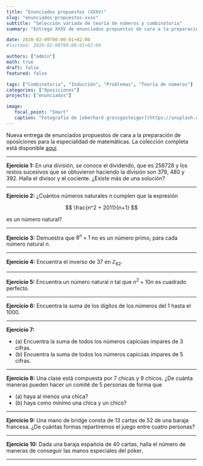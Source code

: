 ```yaml
---
title: "Enunciados propuestos (XXXV)"
slug: "enunciados-propuestos-xxxv"
subtitle: "Selección variada de teoría de números y combinatoria"
summary: "Entrega XXXV de enunciados propuestos de cara a la preparación de oposiciones en la especialidad de matemáticas."

date: 2020-02-09T00:00:01+02:00
#lastmod: 2020-02-09T00:00:01+02:00

authors: ["admin"]
math: true
draft: false
featured: false

tags: ["Combinatoria", "Inducción", "Problemas", "Teoría de números"]
categories: ["Oposiciones"]
projects: ["enunciados"]

image:
   focal_point: "Smart"
   caption: "Fotografía de [eberhard grossgasteiger](https://unsplash.com/@eberhardgross), disponible en [Unsplash](https://unsplash.com/photos/hQDx2S3aRLU)."
---
```


Nueva entrega de enunciados propuestos de cara a la preparación de oposiciones para la especialidad de matemáticas. La colección completa está disponible [aquí](/courses/enunciados/).

---

**Ejercicio 1:** En una división, se conoce el dividendo, que es $258728$ y los restos sucesivos que se obtuvieron haciendo la división son $379$, $480$ y $392$. Halla el divisor y el cociente. ¿Existe más de una solución?

---

**Ejercicio 2:** ¿Cuántos números naturales $n$ cumplen que la expresión 

$$
\frac{n^2 + 2011}{n+1}
$$ 

es un número natural?

---

**Ejercicio 3:** Demuestra que $8^n + 1$ no es un número primo, para cada número natural $n$.

---

**Ejercicio 4:** Encuentra el inverso de $37$ en $\mathbb{Z}_{62}$.

---

**Ejercicio 5:** Encuentra un número natural $n$ tal que $n^2 + 10n$ es cuadrado perfecto.

---

**Ejercicio 6:** Encuentra la suma de los dígitos de los números del $1$ hasta el $1000$.

---

**Ejercicio 7:**

- (a) Encuentra la suma de todos los números capicúas impares de $3$ cifras.
- (b) Encuentra la suma de todos los números capicúas impares de $5$ cifras.

---

**Ejercicio 8:** Una clase está compuesta por $7$ chicas y $9$ chicos. ¿De cuánta maneras pueden hacer un comité de $5$ personas de forma que

- (a) haya al menos una chica?
- (b) haya como mínimo una chica y un chico?

---

**Ejercicio 9:** Una mano de bridge consta de $13$ cartas de $52$ de una baraja francesa. ¿De cuántas formas repartiremos el juego entre cuatro personas?

---

**Ejercicio 10:** Dada una baraja española de $40$ cartas, halla el número de maneras de conseguir las manos especiales del póker.

---
